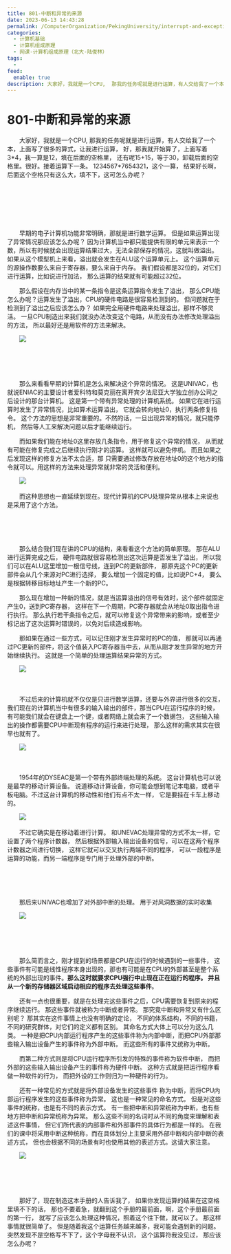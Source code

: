 ```yaml
---
title: 801-中断和异常的来源
date: 2023-06-13 14:43:28
permalink: /ComputerOrganization/PekingUniversity/interrupt-and-exception
categories:
  - 计算机基础
  - 计算机组成原理
  - 网课-计算机组成原理（北大-陆俊林）
tags:
  - 
feed:
  enable: true
description: 大家好，我就是一个CPU,  那我的任务呢就是进行运算，有人交给我了一个本，上面写了很多的算式，让我进行运算， 好，那我就开始算了，上面写着3\*4，我一算是12，填在后面的空格里， 还有呢15+15，等于30，卸载后面的空格里。很好。接着运算下一条。 1234567*7654321，这个一算， 结果好长啊，后面这个空格只有这么大，填不下，这可怎么办呢？
---
```

# 801-中断和异常的来源

　　大家好，我就是一个CPU,  那我的任务呢就是进行运算，有人交给我了一个本，上面写了很多的算式，让我进行运算， 好，那我就开始算了，上面写着3\*4，我一算是12，填在后面的空格里， 还有呢15+15，等于30，卸载后面的空格里。很好。接着运算下一条。 1234567*7654321，这个一算， 结果好长啊，后面这个空格只有这么大，填不下，这可怎么办呢？ 
<!-- more -->
　　‍

　　‍

　　‍

　　早期的电子计算机功能非常明确，那就是进行数学运算。 但是如果运算出现了异常情况那应该怎么办呢？ 因为计算机当中都只能提供有限的单元来表示一个数，所以有时候就会出现运算结果过大，无法全部保存的情况，这就叫做溢出。 如果从这个模型机上来看，溢出就会发生在ALU这个运算单元上。 这个运算单元的源操作数要么来自于寄存器，要么来自于内存。 我们假设都是32位的，对它们进行运算，比如说进行加法， 那么运算的结果就有可能超过32位。

　　那么假设在内存当中的某一条指令是这条运算指令发生了溢出， 那么CPU能怎么办呢？运算发生了溢出，CPU的硬件电路是很容易检测到的。 但问题就在于检测到了溢出之后应该怎么办？ 如果完全用硬件电路来处理溢出，那样不够灵活。 一旦CPU制造出来我们就没办法改变这个电路，从而没有办法修改处理溢出的方法， 所以最好还是用软件的方法来解决。

　　![](https://image.peterjxl.com/blog/image-20220921220921-n36hkmm.png)

　　‍

　　‍

　　那么来看看早期的计算机是怎么来解决这个异常的情况。 这是UNIVAC，也就说ENIAC的主要设计者爱科特和莫克丽在离开宾夕法尼亚大学独立创办公司之后设计的那台计算机。 这是第一个带有异常处理的计算机系统。 如果它在进行运算时发生了异常情况，比如算术运算溢出， 它就会转向地址0，执行两条修复指令。 这个方法的思想是非常重要的。不然的话，一旦出现异常的情况，就只能停机， 然后等人工来解决问题以后才能继续运行。

　　而如果我们能在地址0这里存放几条指令，用于修复这个异常的情况， 从而就有可能在修复完成之后继续执行刚才的运算。 这样就可以避免停机。 而且如果之后发现这样的修复方法不太合适，那 只需要通过修改存放在地址0的这个地方的指令就可以。用这样的方法来处理异常就非常的灵活和便利。 

　　![](https://image.peterjxl.com/blog/image-20220921221027-t0eof0l.png)

　　而这种思想也一直延续到现在。现代计算机的CPU处理异常从根本上来说也是采用了这个方法。

　　‍

　　‍

　　那么结合我们现在讲的CPU的结构，来看看这个方法的简单原理。 那在ALU进行运算完成之后， 硬件电路就很容易检测出这次运算是否发生了溢出， 所以我们可以在ALU这里增加一根信号线，连到PC的更新部件， 那原先这个PC的更新部件会从几个来源对PC进行选择， 要么增加一个固定的值，比如说PC+4， 要么是根据转移目标地址产生一个新的PC。

　　那么现在增加一种新的情况，就是当运算溢出的信号有效时，这个部件就固定产生0，送到PC寄存器， 这样在下一个周期，PC寄存器就会从地址0取出指令进行执行。 那么执行若干条指令之后，就可以修复这个异常带来的影响，或者至少标记出了这次运算时错误的，以免对后续造成影响。

　　那如果在通过一些方式，可以记住刚才发生异常时的PC的值， 那就可以再通过PC更新的部件，将这个值装入PC寄存器当中去，从而从刚才发生异常的地方开始继续执行。 这就是一个简单的处理运算结果异常的方式。 

　　![](https://image.peterjxl.com/blog/image-20220921221153-8ccskiv.png)

　　‍

　　不过后来的计算机就不仅仅是只进行数学运算，还要与外界进行很多的交互，我们现在的计算机当中有很多的输入输出的部件，那当CPU在运行程序的时候， 有可能我们就会在键盘上一个键，或者网络上就会来了一个数据包， 这些输入输出的操作都需要CPU中断现有程序的运行来进行处理， 那么这样的需求其实在很早也就有了。 

　　![](https://image.peterjxl.com/blog/image-20220921221220-k17dyy2.png)

　　‍

　　1954年的DYSEAC是第一个带有外部终端处理的系统。 这台计算机也可以说是最早的移动计算设备。 说道移动计算设备，你可能会想到笔记本电脑，或者平板电脑。不过这台计算机的移动性和他们有点不太一样， 它是要挂在卡车上移动的。

　　![](https://image.peterjxl.com/blog/image-20220921221414-izz3cs7.png)

　　不过它确实是在移动着进行计算。 和UNEVAC处理异常的方式不太一样，它设置了两个程序计数器， 然后根据外部输入输出设备的信号，可以在这两个程序计数器之间进行切换， 这样它就可以交叉执行两端不同的程序， 可以一段程序是运算的功能，而另一端程序是专门用于处理外部的中断。 

　　‍

　　‍

　　那后来UNIVAC也增加了对外部中断的处理。 用于对风洞数据的实时收集

　　![](https://image.peterjxl.com/blog/image-20220921221513-16ptd2s.png)

　　‍

　　‍

　　那么简而言之，刚才提到的场景都是CPU在运行的时候遇到的一些事件， 这些事件有可能是线性程序本身出现的，那也有可能是在CPU的外部甚至是整个系统的外部出现的事件。**那么这时就要求CPU强行中止现在正在运行的程序。 并且从一个新的存储器区域启动相应的程序去处理这些事件**。 

　　还有一点也很重要，就是在处理完这些事件之后，CPU需要恢复到原来的程序继续运行。 那这些事件就被称为中断或者异常。 那究竟中断和异常又有什么区别呢？ 那其实在这件事情上也没有明确的定论， 不同的体系结构，不同的书籍，不同的研究群体，对它们的定义都有区别。 其命名方式大体上可以分为这么几类。 一种是把CPU内部运行程序产生的这些事件称为内部中断，而把CPU外部那些输入输出设备产生的事件称为外部中断。 而这些所有的事件又统称为中断。 

　　而第二种方式则是将CPU运行程序所引发的特殊的事件称为软件中断， 而把外部的这些输入输出设备产生的事件称为硬件中断。 这种方式就是把运行程序看做一种软件的行为， 而把外设的工作则归为一种硬件的行为。 

　　还有一种常见的方式就是将外部设备发生的这些事件 称为中断，而将CPU内部运行程序发生的这些事件称为异常。 这也是一种常见的命名方式。 但是对这些事件的统称，也是有不同的表示方式。 有一些把中断和异常统称为中断，也有些地方把中断和异常统称为异常。 那么这些不同的名词时从不同的角度来理解和表述这件事情， 但它们所代表的内部事件和外部事件的具体行为都是一样的。 在我们的课中将采用中断这种统称，而在具体划分上主要采用外部中断和内部中断的表述方式， 但也会根据不同的场景有时也使用其他的表述方式。这请大家注意。

　　![](https://image.peterjxl.com/blog/image-20220921222604-smwthhf.png)

　　‍

　　‍

　　那好了，现在制造这本手册的人告诉我了， 如果你发现运算的结果在这空格里填不下的话， 那也不要着急，就翻到这个手册的最前面，啊，这个手册最前面的第一行， 就写了应该怎么处理这种情况，照着这个往下做，就可以了。 那这样事情就很简单了。 但是随着我这个运算任务越来越多，我可能会遇到新的问题。 突然发现不是空格写不下了，这个字母我不认识， 这个运算符我没见过， 那应该怎么办呢？
